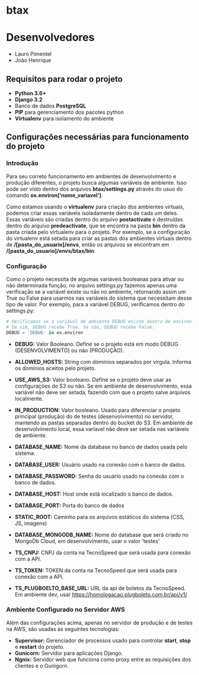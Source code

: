 # btax
# Desenvolvedores
- Lauro Pimentel
- João Henrique
## Requisitos para rodar o projeto
- **Python 3.6+**
- **Django 3.2**
- Banco de dados **PostgreSQL**
- **PIP** para gerenciamento dos pacotes python
- **Virtualenv** para isolamento do ambiente

## Configurações necessárias para funcionamento do projeto
### **Introdução**
Para seu correto funcionamento em ambientes de desenvolvimento e produção diferentes, o projeto busca algumas variáveis de ambiente. Isso pode ser visto dentro dos arquivos **btax/settings.py** através do usuo do comando **os.environ['nome_variavel']**.

Como estamos usando o **virtualenv** para criação dos ambientes virtuais, podemos criar essas variáveis isoladamente dentro de cada um deles. Essas varíáveis são criadas dentro do arquivo **postactivate** e destruídas dentro do arquivo **predeactivate**, que se encontra na pasta **bin** dentro da pasta criada pelo virtualenv para o projeto. Por exemplo, se a configuração do virtualenv está setada para criar as pastas dos ambientes virtuais dentro de **/[pasta_do_usuario]/envs**, então os arquivos se encontram em **/[pasta_do_usuario]/envs/btax/bin**.

### **Configuração**
Como o projeto necessita de algumas variáveis booleanas para ativar ou não determinada função, no arquivo settings.py fazemos apenas uma verificação se a variável existe ou não no ambiente, retornando assim um True ou False para usarmos nas variáveis do sistema que necessitam desse tipo de valor. Por exemplo, para a variável DEBUG, verificamos dentro do settings.py:
```python
# Verificamos se a variável de ambiente DEBUG existe dentro de environ.
# Se sim, DEBUG recebe True. Se não, DEBUG recebe False.
DEBUG = 'DEBUG' in os.environ
```
- **DEBUG:** Valor Booleano. Define se o projeto está em modo DEBUG (DESENVOLVIMENTO) ou não (PRODUÇÃO).

- **ALLOWED_HOSTS:** String com dómínios separados por vírgula. Informa os domínios aceitos pelo projeto.

- **USE_AWS_S3:** Valor booleano. Define se o projeto deve usar as configurações do S3 ou não. Se em ambiente de desenvolvimento, essa variável não deve ser setada, fazendo com que o projeto salve arquivos localmente.

- **IN_PRODUCTION:** Valor booleano. Usado para diferenciar o projeto principal (produção) do de testes (desenvolvimento) no servidor, mantendo as pastas separadas dentro do bucket do S3. Em ambiente de desenvolvimento local, essa varíavel não deve ser setada nas variáveis de ambiente.

- **DATABASE_NAME:** Nome da database no banco de dados usada pelo sistema.

- **DATABASE_USER:** Usuário usado na conexão com o banco de dados.

- **DATABASE_PASSWORD:** Senha do usuário usado na conexão com o banco de dados.

- **DATABASE_HOST:** Host onde está localizado o banco de dados.

- **DATABASE_PORT:** Porta do banco de dados

- **STATIC_ROOT:** Caminho para os arquivos estáticos do sistema (CSS, JS, imagens)

- **DATABASE_MONGODB_NAME:** Nome do database que será criado no MongoDb Cloud, em desenvolvimento, usar o valor 'testes'

- **TS_CNPJ:** CNPJ da conta na TecnoSpeed que será usada para conexão com a API.

- **TS_TOKEN:** TOKEN da conta na TecnoSpeed que será usada para conexão com a API.

- **TS_PLUGBOELTO_BASE_URL:** URL da api de boletos da TecnoSpeed. Em ambiente dev, usar https://homologacao.plugboleto.com.br/api/v1/

### **Ambiente Configurado no Servidor AWS**

Além das configurações acima, apenas no servidor de produção e de testes na AWS, são usadas as seguintes tecnologias:
- **Supervisor:** Gerenciador de processos usado para controlar **start**, **stop** e **restart** do projeto.
- **Gunicorn:** Servidor para aplicações Django.
- **Ngnix:** Servidor web que funciona como proxy entre as requisições dos clientes e o Gunigorn.
